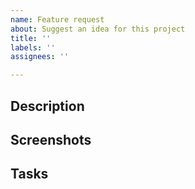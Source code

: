 ```yaml
---
name: Feature request
about: Suggest an idea for this project
title: ''
labels: ''
assignees: ''

---
```


<!--
Please provide a compelling title to the issue. The title sells the issue. Don’t sacrifice allure for brevity.

NOTE: Please uncomment (Ctrl/Cmd + /) the header lines if
you have that information about the issue
-->

<!--
Describe your Issue. A clear and concise description of what the issue is about.
-->
## Description

<!--
Provide screenshots of the issue if possible.
-->
## Screenshots

<!--
Include specific tasks in the order they need to be done in.
-->
## Tasks

<!--
A list of relevant files for this issue. This will help people navigate the project and offer some clues of where to start.
-->
<!-- ## Files -->

<!--
Describe the solution you'd like.
-->
<!-- ## Solutions / Alternatives -->

<!--
Additional information about the issue. Examples: version, OS, Browser, etc.
-->
<!-- ## Additional Context -->
